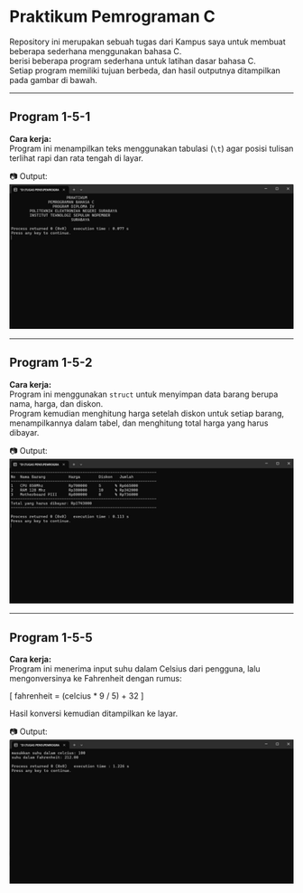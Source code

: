 # Praktikum Pemrograman C

Repository ini merupakan sebuah tugas dari Kampus saya untuk membuat beberapa sederhana menggunakan bahasa C.  
berisi beberapa program sederhana untuk latihan dasar bahasa C.  
Setiap program memiliki tujuan berbeda, dan hasil outputnya ditampilkan pada gambar di bawah.

---

## Program 1-5-1
**Cara kerja:**  
Program ini menampilkan teks menggunakan tabulasi (`\t`) agar posisi tulisan terlihat rapi dan rata tengah di layar.  

📷 Output:  
![Program 1-5-1](151.jpg)

---

## Program 1-5-2
**Cara kerja:**  
Program ini menggunakan `struct` untuk menyimpan data barang berupa nama, harga, dan diskon.  
Program kemudian menghitung harga setelah diskon untuk setiap barang, menampilkannya dalam tabel, dan menghitung total harga yang harus dibayar.  

📷 Output:  
![Program 1-5-2](152.jpg)

---

## Program 1-5-5
**Cara kerja:**  
Program ini menerima input suhu dalam Celsius dari pengguna, lalu mengonversinya ke Fahrenheit dengan rumus:  

\[
fahrenheit = (celcius * 9 / 5) + 32
\]

Hasil konversi kemudian ditampilkan ke layar.  

📷 Output:  
![Program 1-5-5](155.jpg)
